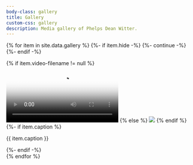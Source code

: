 ```yaml
---
body-class: gallery
title: Gallery
custom-css: gallery
description: Media gallery of Phelps Dean Witter.
---
```


{% for item in site.data.gallery %}
	{%- if item.hide -%}
	{%- continue -%}
	{%- endif -%}
<div>
{% if item.video-filename != null %}
<video controls poster="{{ 'assets/gallery/' | append: item.poster | relative_url }}">
	<source src="{{ 'assets/gallery/' | append: item.video-filename | relative_url 	}}" />
</video>
{% else %}
<img src="{{ 'assets/gallery/' | append: item.filename | relative_url }}" />
	{% endif %}
	{%- if item.caption %}
<p>{{ item.caption }}</p>
	{%- endif -%}
</div>
{% endfor %}